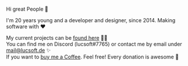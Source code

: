 Hi great People 👋

I'm 20 years young and a developer and designer, since 2014. Making software with ❤️

My current projects can be [found here](https://lucsoft.de) 👨‍💻 <br>
You can find me on Discord (lucsoft#7765) or contact me by email under mail@lucsoft.de ✨ <br>
If you want to [buy me a Coffee](https://www.buymeacoffee.com/lucsoft). Feel free! Every donation is awesome 🦑
